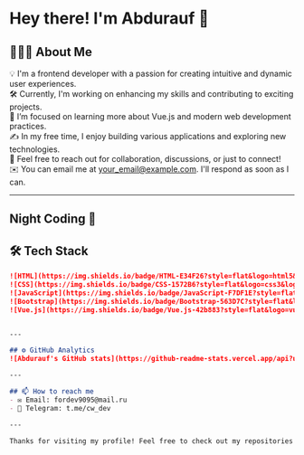 # Hey there! I'm Abdurauf 👋

## 👨🏻‍💻 About Me
💡 I'm a frontend developer with a passion for creating intuitive and dynamic user experiences.  
🛠 Currently, I'm working on enhancing my skills and contributing to exciting projects.  
🌱 I’m focused on learning more about Vue.js and modern web development practices.  
✍️ In my free time, I enjoy building various applications and exploring new technologies.  
💬 Feel free to reach out for collaboration, discussions, or just to connect!  
✉️ You can email me at [your_email@example.com](mailto:your_email@example.com). I'll respond as soon as I can.

---

## Night Coding 🌙

## 🛠 Tech Stack
```markdown
![HTML](https://img.shields.io/badge/HTML-E34F26?style=flat&logo=html5&logoColor=white)
![CSS](https://img.shields.io/badge/CSS-1572B6?style=flat&logo=css3&logoColor=white)
![JavaScript](https://img.shields.io/badge/JavaScript-F7DF1E?style=flat&logo=javascript&logoColor=black)
![Bootstrap](https://img.shields.io/badge/Bootstrap-563D7C?style=flat&logo=bootstrap&logoColor=white)
![Vue.js](https://img.shields.io/badge/Vue.js-42b883?style=flat&logo=vue.js&logoColor=white)


---

## ⚙️ GitHub Analytics
![Abdurauf's GitHub stats](https://github-readme-stats.vercel.app/api?username=abduhakimovabdurauf&show_icons=true&theme=radical)

---

## 📫 How to reach me
- ✉️ Email: fordev9095@mail.ru
- 📱 Telegram: t.me/cw_dev

---

Thanks for visiting my profile! Feel free to check out my repositories and let's connect! 😄
